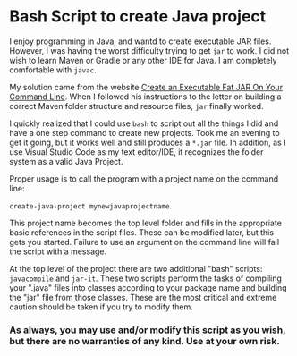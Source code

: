 # Bash Script to create Java project

<p>I enjoy programming in Java, and wantd to create executable JAR files.  However, 
I was having the worst difficulty trying to get <code>jar</code> to work.  I did not wish to learn 
Maven or Gradle or any other IDE for Java.  I am completely comfortable with <code>javac</code>.<p>

<p>My solution came from the website <a href="https://dzone.com/articles/java-8-how-to-create-executable-fatjar-without-ide">Create an Executable Fat JAR On Your Command Line</a>.  
When I followed his instructions to the letter on building a correct Maven folder structure and resource files, <code>jar</code> 
finally worked.</p>

<p>I quickly realized that I could use <code>bash</code> to script out all the things I did and have a one step command to create new projects.  Took me an evening to get it going, but it works well and still produces a <code>*.jar</code> file.  In addition, as I use Visual Studio Code as my text editor/IDE, it recognizes the folder system as a valid Java Project.</p>

<p>Proper usage is to call the program with a project name on the command line:</p> 
<code>create-java-project mynewjavaprojectname</code>. 
<p>This project name becomes the top level folder and fills in the appropriate basic references in the script files.  These can be modified later, but this gets you started.  Failure to use an argument on the command line will fail the script with a message.</p>

<p>At the top level of the project there are two additional "bash" scripts: <code>javacompile</code> and <code>jar-it</code>. 
These two scripts perform the tasks of compiling your ".java" files into classes according to your package name and building 
the "jar" file from those classes. These are the most critical and extreme caution should be taken if you try to modify them.</p>

<h3>As always, you may use and/or modify this script as you wish, but there are no warranties of any kind.  Use at your own risk.</h3>